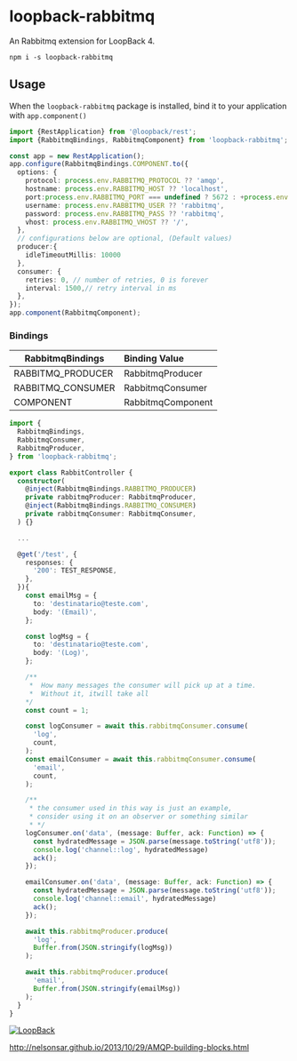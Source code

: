 # loopback-rabbitmq

An Rabbitmq extension for LoopBack 4.

```npm
npm i -s loopback-rabbitmq
```

## Usage

When the `loopback-rabbitmq` package is installed, bind it to your application with `app.component()`

```typescript
import {RestApplication} from '@loopback/rest';
import {RabbitmqBindings, RabbitmqComponent} from 'loopback-rabbitmq';

const app = new RestApplication();
app.configure(RabbitmqBindings.COMPONENT.to({
  options: {
    protocol: process.env.RABBITMQ_PROTOCOL ?? 'amqp',
    hostname: process.env.RABBITMQ_HOST ?? 'localhost',
    port:process.env.RABBITMQ_PORT === undefined ? 5672 : +process.env.RABBITMQ_PORT,
    username: process.env.RABBITMQ_USER ?? 'rabbitmq',
    password: process.env.RABBITMQ_PASS ?? 'rabbitmq',
    vhost: process.env.RABBITMQ_VHOST ?? '/',
  },
  // configurations below are optional, (Default values)
  producer:{
    idleTimeoutMillis: 10000
  },
  consumer: {
    retries: 0, // number of retries, 0 is forever
    interval: 1500,// retry interval in ms
  },
});
app.component(RabbitmqComponent);
```

### Bindings

| RabbitmqBindings  | Binding Value     |
| ----------------- | :---------------- |
| RABBITMQ_PRODUCER | RabbitmqProducer  |
| RABBITMQ_CONSUMER | RabbitmqConsumer  |
| COMPONENT         | RabbitmqComponent |

```typescript
import {
  RabbitmqBindings,
  RabbitmqConsumer,
  RabbitmqProducer,
} from 'loopback-rabbitmq';

export class RabbitController {
  constructor(
    @inject(RabbitmqBindings.RABBITMQ_PRODUCER)
    private rabbitmqProducer: RabbitmqProducer,
    @inject(RabbitmqBindings.RABBITMQ_CONSUMER)
    private rabbitmqConsumer: RabbitmqConsumer,
  ) {}

  ...

  @get('/test', {
    responses: {
      '200': TEST_RESPONSE,
    },
  }){
    const emailMsg = {
      to: 'destinatario@teste.com',
      body: '(Email)',
    };

    const logMsg = {
      to: 'destinatario@teste.com',
      body: '(Log)',
    };

    /**
     *  How many messages the consumer will pick up at a time.
     *  Without it, itwill take all
    */
    const count = 1;

    const logConsumer = await this.rabbitmqConsumer.consume(
      'log',
      count,
    );
    const emailConsumer = await this.rabbitmqConsumer.consume(
      'email',
      count,
    );

    /**
     * the consumer used in this way is just an example,
     * consider using it on an observer or something similar
     * */
    logConsumer.on('data', (message: Buffer, ack: Function) => {
      const hydratedMessage = JSON.parse(message.toString('utf8'));
      console.log('channel::log', hydratedMessage)
      ack();
    });

    emailConsumer.on('data', (message: Buffer, ack: Function) => {
      const hydratedMessage = JSON.parse(message.toString('utf8'));
      console.log('channel::email', hydratedMessage)
      ack();
    });

    await this.rabbitmqProducer.produce(
      'log',
      Buffer.from(JSON.stringify(logMsg))
    );

    await this.rabbitmqProducer.produce(
      'email',
      Buffer.from(JSON.stringify(emailMsg))
    );
  }
}
```

[![LoopBack](<https://github.com/strongloop/loopback-next/raw/master/docs/site/imgs/branding/Powered-by-LoopBack-Badge-(blue)-@2x.png>)](http://loopback.io/)

<http://nelsonsar.github.io/2013/10/29/AMQP-building-blocks.html>
